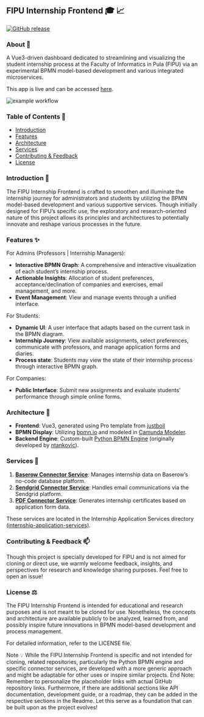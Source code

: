 ## FIPU Internship Frontend :mortar_board: :chart_with_upwards_trend:

[![GitHub release](https://img.shields.io/github/v/release/lukablaskovic/fipu-internship-frontend)](https://github.com/lukablaskovic/fipu-internship-frontend/releases/latest)

### About :memo:

A Vue3-driven dashboard dedicated to streamlining and visualizing the student internship process at the Faculty of Informatics in Pula (FIPU) via an experimental BPMN model-based development and various integrated microservices.

This app is live and can be accessed [here](https://fipu-praksa.unipu.hr/).

![example workflow](https://github.com/lukablaskovic/fipu-internship-frontend/actions/workflows/build.yml/badge.svg)

### Table of Contents :book:

- [Introduction](#introduction-seedling)
- [Features](#features-sparkles)
- [Architecture](#architecture-construction)
- [Services](#services-wrench)
- [Contributing & Feedback](#contributing--feedback-mailbox)
- [License](#license-balance_scale)

### Introduction :seedling:

The FIPU Internship Frontend is crafted to smoothen and illuminate the internship journey for administrators and students by utilizing the BPMN model-based development and various supportive services. Though initially designed for FIPU’s specific use, the exploratory and research-oriented nature of this project allows its principles and architectures to potentially innovate and reshape various processes in the future.

### Features :sparkles:

For Admins (Professors | Internship Managers):

- **Interactive BPMN Graph**: A comprehensive and interactive visualization of each student’s internship process.
- **Actionable Insights**: Allocation of student preferences, acceptance/declination of companies and exercises, email management, and more.
- **Event Management**: View and manage events through a unified interface.

For Students:

- **Dynamic UI**: A user interface that adapts based on the current task in the BPMN diagram.
- **Internship Journey**: View available assignments, select preferences, communicate with professors, and manage application forms and diaries.
- **Process state**: Students may view the state of their internship process through interactive BPMN graph. 

For Companies:

- **Public Interface**: Submit new assignments and evaluate students’ performance through simple online forms.

### Architecture :construction:

- **Frontend**: Vue3, generated using Pro template from [justboil](https://github.com/justboil/admin-one-vue-tailwind)
- **BPMN Display**: Utilizing [bpmn.io](https://bpmn.io/) and modeled in [Camunda Modeler](https://camunda.com/).
- **Backend Engine**: Custom-built [Python BPMN Engine](https://github.com/lukablaskovic/python-bpmn-engine) (originally developed by [ntankovic](https://github.com/ntankovic/python-bpmn-engine)).

### Services :wrench:

1. [**Baserow Connector Service**](https://github.com/lukablaskovic/internship-application-services/tree/main/baserow-connector-service): Manages internship data on Baserow’s no-code database platform.
2. [**Sendgrid Connector Service**](https://github.com/lukablaskovic/internship-application-services/tree/main/sendgrid-connector-service): Handles email communications via the Sendgrid platform.
3. [**PDF Connector Service**](https://github.com/lukablaskovic/internship-application-services/tree/main/pdf-connector-service): Generates internship certificates based on application form data.

These services are located in the Internship Application Services directory [(internship-application-services)](https://github.com/lukablaskovic/internship-application-services).

### Contributing & Feedback :mailbox:

Though this project is specially developed for FIPU and is not aimed for cloning or direct use, we warmly welcome feedback, insights, and perspectives for research and knowledge sharing purposes. Feel free to open an issue!

### License :balance_scale:

The FIPU Internship Frontend is intended for educational and research purposes and is not meant to be cloned for use. Nonetheless, the concepts and architecture are available publicly to be analyzed, learned from, and possibly inspire future innovations in BPMN model-based development and process management.

For detailed information, refer to the LICENSE file.

Note :bulb:
While the FIPU Internship Frontend is specific and not intended for cloning, related repositories, particularly the Python BPMN engine and specific connector services, are developed with a more generic approach and might be adaptable for other uses or inspire similar projects.
End Note: Remember to personalize the placeholder links with actual GitHub repository links. Furthermore, if there are additional sections like API documentation, development guide, or a roadmap, they can be added in the respective sections in the Readme. Let this serve as a foundation that can be built upon as the project evolves!
